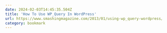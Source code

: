 ```yaml
---
date: 2024-02-03T14:45:35.504Z
title: 'How To Use WP_Query In WordPress'
url: https://www.smashingmagazine.com/2013/01/using-wp_query-wordpress/
category: bookmark
---
```

